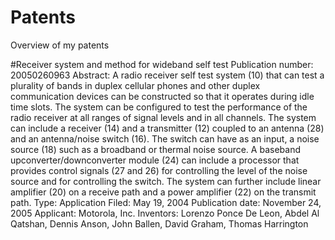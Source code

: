 # Patents
Overview of my patents 

#Receiver system and method for wideband self test
Publication number: 20050260963
Abstract: A radio receiver self test system (10) that can test a plurality of bands in duplex cellular phones and other duplex communication devices can be constructed so that it operates during idle time slots. The system can be configured to test the performance of the radio receiver at all ranges of signal levels and in all channels. The system can include a receiver (14) and a transmitter (12) coupled to an antenna (28) and an antenna/noise switch (16). The switch can have as an input, a noise source (18) such as a broadband or thermal noise source. A baseband upconverter/downconverter module (24) can include a processor that provides control signals (27 and 26) for controlling the level of the noise source and for controlling the switch. The system can further include linear amplifier (20) on a receive path and a power amplifier (22) on the transmit path.
Type: Application
Filed: May 19, 2004
Publication date: November 24, 2005
Applicant: Motorola, Inc.
Inventors: Lorenzo Ponce De Leon, Abdel Al Qatshan, Dennis Anson, John Ballen, David Graham, Thomas Harrington
